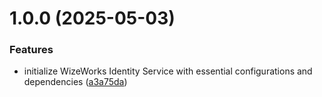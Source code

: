 # 1.0.0 (2025-05-03)


### Features

* initialize WizeWorks Identity Service with essential configurations and dependencies ([a3a75da](https://github.com/wize-works/wize-identity/commit/a3a75da9a6f6eeea571a897aacdd48753a0cc1c1))
